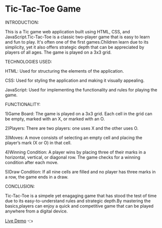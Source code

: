 # Tic-Tac-Toe Game

INTRODUCTION: 

This is a Tic game web application built using HTML, CSS, and JavaScript.Tic-Tac-Toe is a classic two-player game that is easy to learn and fun to play. It's often one of the first 
games.Children learn due to its simplicity, yet it also offers strategic depth that can be appreciated by players of all ages. The game is played on a 3x3 grid.

TECHNOLOGIES USED:

HTML: Used for structuring the elements of the application.

CSS: Used for styling the application and making it visually appealing.

JavaScript: Used for implementing the functionality and rules for playing the game.


FUNCTIONALITY:

1)Game Board:
The game is played on a 3x3 grid.
Each cell in the grid can be empty, marked with an X, or marked with an O.

2)Players:
There are two players: one uses X and the other uses O.

3)Moves:
A move consists of selecting an empty cell and placing the player’s mark (X or O) in that cell.

4)Winning Condition:
A player wins by placing three of their marks in a horizontal, vertical, or diagonal row.
The game checks for a winning condition after each move.

5)Draw Condition:
If all nine cells are filled and no player has three marks in a row, the game ends in a draw.


CONCLUSION:

Tic-Tac-Toe is a simpele yet enagaging game that has stood the test of time due to its easy-to-understand rules and strategic depth.By mastering the  basics,players can enjoy a quick and competitive game that can be played anywhere from a digital device. 

                    
[Live Demo](https://furip0x.github.io/tic_tac_toe/) :point_left:
